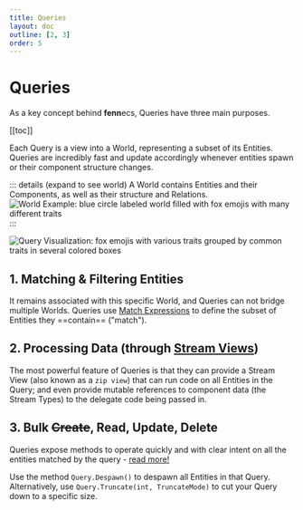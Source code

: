 ```yaml
---
title: Queries
layout: doc
outline: [2, 3]
order: 5
---
```


# Queries

As a key concept behind **fenn**ecs, Queries have three main purposes.

[[toc]]

Each Query is a view into a World, representing a subset of its Entities. Queries are incredibly fast and update accordingly whenever entities spawn or their component structure changes. 

::: details (expand to see world)
A World contains Entities and their Components, as well as their structure and Relations.
![World Example: blue circle labeled world filled with fox emojis with many different traits](https://fennecs.tech/img/diagram-world.png)
:::

![Query Visualization: fox emojis with various traits grouped by common traits in several colored boxes](https://fennecs.tech/img/diagram-queries.png)




## 1. Matching & Filtering Entities
It remains associated with this specific World, and Queries can not bridge multiple Worlds. Queries use [Match Expressions](Matching.md) to define the subset of Entities they ==contain== ("match").

## 2. Processing Data (through [Stream Views](../Streams/))

The most powerful feature of Queries is that they can provide a Stream View (also known as a `zip view`) that can run code on all Entities in the Query; and even provide mutable references to component data (the Stream Types) to the delegate code being passed in.


## 3. Bulk ~~Create~~, Read, Update, Delete
Queries expose methods to operate quickly and with clear intent on all the entities matched by the query - [read more!](CRUD.md)

Use the method `Query.Despawn()` to despawn all Entities in that Query.
Alternatively, use `Query.Truncate(int, TruncateMode)` to cut your Query down to a specific size.


